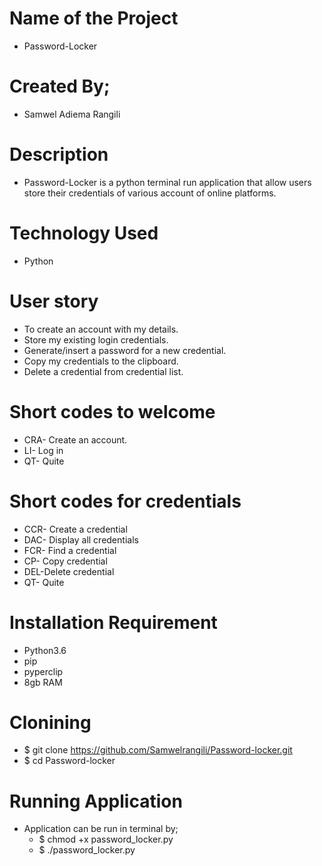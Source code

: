 # Name of the Project
* Password-Locker

# Created By;
* Samwel Adiema Rangili

# Description
* Password-Locker is a python terminal run application that allow users store their credentials of various account of online platforms.

# Technology Used
* Python

# User story
* To create an account with my details.
* Store my existing login credentials.
* Generate/insert a password for a new credential.
* Copy my credentials to the clipboard.
* Delete a credential from credential list.

# Short codes to welcome
* CRA- Create an account.
* LI- Log in
* QT- Quite

# Short codes for credentials
* CCR- Create a credential
* DAC- Display all credentials
* FCR- Find a credential
* CP- Copy credential
* DEL-Delete credential
* QT- Quite

# Installation Requirement
* Python3.6
* pip
* pyperclip
* 8gb RAM

# Clonining
* $ git clone https://github.com/Samwelrangili/Password-locker.git
* $ cd Password-locker

# Running Application
* Application can be run in terminal by;
    * $ chmod +x password_locker.py
    * $ ./password_locker.py